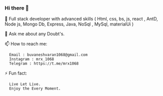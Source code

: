 ### Hi there 👋

<!--
**MrX1068/MrX1068** is a ✨ _special_ ✨ repository because its `README.md` (this file) appears on your GitHub profile.

Here are some ideas to get you started:

- 🔭 I’m currently working on ...
- 🌱 I’m currently learning ...
- 👯 I’m looking to collaborate on ...
- 🤔 I’m looking for help with ...
- 💬 Ask me about ...
- 📫 How to reach me: ...
- 😄 Pronouns: ...
- ⚡ Fun fact: ...
-->
🔭 Full stack developer with advanced skills ( Html, css, bs, js, react , AntD, Node js, Mongo Db, Express, Java, NoSql , MySql, materialUi )

💬 Ask me about any Doubt's.

📫 How to reach me: 
      
      Email : buvaneshvaran1068@gmail.com
      Instagram : mrx_1068
      Telegram : https://t.me/mrx1068
    
⚡ Fun fact: 
     
      Live Let Live.
      Enjoy the Every Moment.
